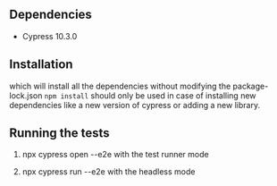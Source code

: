 ## Dependencies

- Cypress 10.3.0

## Installation

which will install all the dependencies without modifying the package-lock.json
`npm install` should only be used in case of installing new dependencies like a new version of cypress or adding a new library.

## Running the tests

1. npx cypress open --e2e with the test runner mode

2. npx cypress run --e2e with the headless mode
